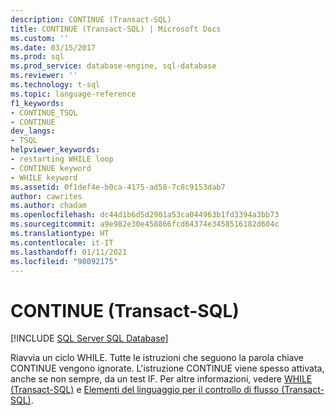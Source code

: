 ```yaml
---
description: CONTINUE (Transact-SQL)
title: CONTINUE (Transact-SQL) | Microsoft Docs
ms.custom: ''
ms.date: 03/15/2017
ms.prod: sql
ms.prod_service: database-engine, sql-database
ms.reviewer: ''
ms.technology: t-sql
ms.topic: language-reference
f1_keywords:
- CONTINUE_TSQL
- CONTINUE
dev_langs:
- TSQL
helpviewer_keywords:
- restarting WHILE loop
- CONTINUE keyword
- WHILE keyword
ms.assetid: 0f1def4e-b0ca-4175-ad58-7c8c9153dab7
author: cawrites
ms.author: chadam
ms.openlocfilehash: dc44d1b6d5d2901a53ca044963b1fd3394a3bb73
ms.sourcegitcommit: a9e982e30e458866fcd64374e3458516182d604c
ms.translationtype: HT
ms.contentlocale: it-IT
ms.lasthandoff: 01/11/2021
ms.locfileid: "98092175"
---
```

# <a name="continue-transact-sql"></a>CONTINUE (Transact-SQL)
[!INCLUDE [SQL Server SQL Database](../../includes/applies-to-version/sql-asdb.md)]

  Riavvia un ciclo WHILE. Tutte le istruzioni che seguono la parola chiave CONTINUE vengono ignorate. L'istruzione CONTINUE viene spesso attivata, anche se non sempre, da un test IF. Per altre informazioni, vedere [WHILE &#40;Transact-SQL&#41;](../../t-sql/language-elements/while-transact-sql.md) e [Elementi del linguaggio per il controllo di flusso &#40;Transact-SQL&#41;](~/t-sql/language-elements/control-of-flow.md).  
  
  
